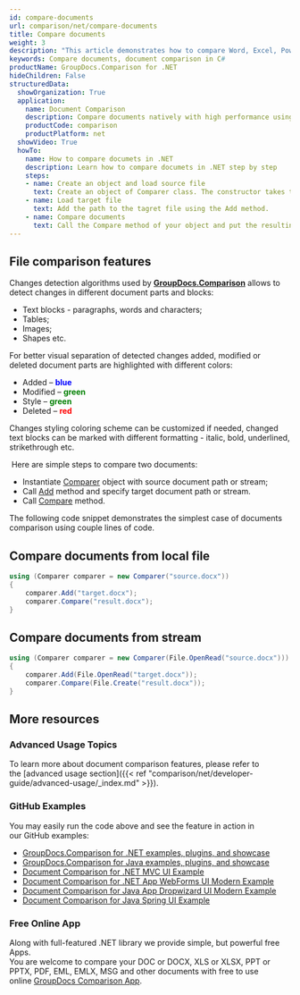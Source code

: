 ```yaml
---
id: compare-documents
url: comparison/net/compare-documents
title: Compare documents
weight: 3
description: "This article demonstrates how to compare Word, Excel, PowerPoint, Outlook, OneNote, PDF, Image, HTML, AutoCAD, Visio, OpenDocument, OneNote documents using GroupDocs.Comparison for .NET."
keywords: Compare documents, document comparison in C#
productName: GroupDocs.Comparison for .NET
hideChildren: False
structuredData:
  showOrganization: True
  application:    
    name: Document Comparison   
    description: Compare documents natively with high performance using C# language and GroupDocs.Comparison for .NET
    productCode: comparison
    productPlatform: net
  showVideo: True
  howTo:
    name: How to compare documets in .NET 
    description: Learn how to compare documets in .NET step by step
    steps:
    - name: Create an object and load source file
      text: Create an object of Comparer class. The constructor takes the source file path parameter. You may specify absolute or relative file path as per your requirements.
    - name: Load target file
      text: Add the path to the tagret file using the Add method.
    - name: Compare documents
      text: Call the Compare method of your object and put the resulting file path parameter.
---
```

## File comparison features

Changes detection algorithms used by **[GroupDocs.Comparison](https://products.groupdocs.com/comparison/net)** allows to detect changes in different document parts and blocks:

*   Text blocks - paragraphs, words and characters;  
*   Tables;
*   Images;
*   Shapes etc.
    
For better visual separation of detected changes added, modified or deleted document parts are highlighted with different colors:

*   Added – <font color="blue">**blue** </font>
*   Modified – <font color="green">**green**</font>
*   Style – <font color="green">**green**</font>
*   Deleted – <font color="red">**red**</font>

Changes styling coloring scheme can be customized if needed, changed text blocks can be marked with different formatting - italic, bold, underlined, strikethrough etc.

 Here are simple steps to compare two documents:
*   Instantiate [Comparer](https://apireference.groupdocs.com/net/comparison/groupdocs.comparison/comparer) object with source document path or stream;
*   Call [Add](https://apireference.groupdocs.com/net/comparison/groupdocs.comparison/comparer/methods/add/index) method and specify target document path or stream.
*   Call [Compare](https://apireference.groupdocs.com/net/comparison/groupdocs.comparison/comparer/methods/compare/index) method.

The following code snippet demonstrates the simplest case of documents comparison using couple lines of code.

## Compare documents from local file

```csharp
using (Comparer comparer = new Comparer("source.docx"))
{
	comparer.Add("target.docx");
	comparer.Compare("result.docx");
}
```

## Compare documents from stream

```csharp
using (Comparer comparer = new Comparer(File.OpenRead("source.docx")))
{
	comparer.Add(File.OpenRead("target.docx"));
	comparer.Compare(File.Create("result.docx"));
}
```

## More resources
### Advanced Usage Topics
To learn more about document comparison features, please refer to the [advanced usage section]({{< ref "comparison/net/developer-guide/advanced-usage/_index.md" >}}).

### GitHub Examples
You may easily run the code above and see the feature in action in our GitHub examples:
*   [GroupDocs.Comparison for .NET examples, plugins, and showcase](https://github.com/groupdocs-comparison/GroupDocs.Comparison-for-.NET)
*   [GroupDocs.Comparison for Java examples, plugins, and showcase](https://github.com/groupdocs-comparison/GroupDocs.Comparison-for-Java)
*   [Document Comparison for .NET MVC UI Example](https://github.com/groupdocs-comparison/GroupDocs.Comparison-for-.NET-MVC)
*   [Document Comparison for .NET App WebForms UI Modern Example](https://github.com/groupdocs-comparison/GroupDocs.Comparison-for-.NET-WebForms)
*   [Document Comparison for Java App Dropwizard UI Modern Example](https://github.com/groupdocs-comparison/GroupDocs.Comparison-for-Java-Dropwizard)
*   [Document Comparison for Java Spring UI Example](https://github.com/groupdocs-comparison/GroupDocs.Comparison-for-Java-Spring)
    
### Free Online App
Along with full-featured .NET library we provide simple, but powerful free Apps.  
You are welcome to compare your DOC or DOCX, XLS or XLSX, PPT or PPTX, PDF, EML, EMLX, MSG and other documents with free to use online [GroupDocs Comparison App](https://products.groupdocs.app/comparison).
